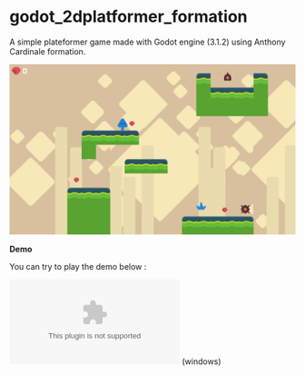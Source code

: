 # godot_2dplatformer_formation

A simple plateformer game made with Godot engine (3.1.2) using Anthony Cardinale formation.

![Preview](Export/preview.png?raw=true "Preview")

**Demo**

You can try to play the demo below :

![Plateformer2DFormation.exe](Export/Plateformer2DFormation.exe "Demo") (windows)
